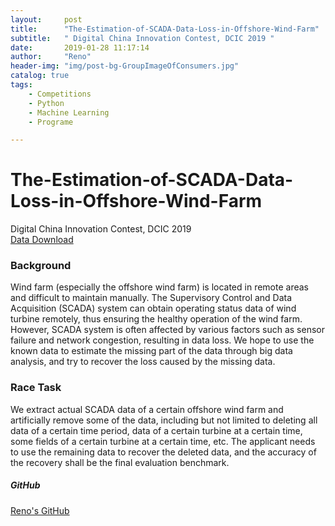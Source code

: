 ```yaml
---
layout:     post
title:      "The-Estimation-of-SCADA-Data-Loss-in-Offshore-Wind-Farm"
subtitle:   " Digital China Innovation Contest, DCIC 2019 "
date:       2019-01-28 11:17:14
author:     "Reno"
header-img: "img/post-bg-GroupImageOfConsumers.jpg"
catalog: true
tags:
    - Competitions
    - Python
    - Machine Learning
    - Programe

---
```


# The-Estimation-of-SCADA-Data-Loss-in-Offshore-Wind-Farm
Digital China Innovation Contest, DCIC 2019  
[Data Download](https://www.datafountain.cn/competitions/333/details/data-evaluation)

### Background
Wind farm (especially the offshore wind farm) is located in remote areas and difficult to maintain manually. The Supervisory Control and Data Acquisition (SCADA) system can obtain operating status data of wind turbine remotely, thus ensuring the healthy operation of the wind farm. However, SCADA system is often affected by various factors such as sensor failure and network congestion, resulting in data loss. We hope to use the known data to estimate the missing part of the data through big data analysis, and try to recover the loss caused by the missing data.

### Race Task
We extract actual SCADA data of a certain offshore wind farm and artificially remove some of the data, including but not limited to deleting all data of a certain time period, data of a certain turbine at a certain time, some fields of a certain turbine at a certain time, etc. The applicant needs to use the remaining data to recover the deleted data, and the accuracy of the recovery shall be the final evaluation benchmark.



##### GitHub

[Reno's GitHub](https://github.com/LSKLee1/Group-Image-of-Consumers--Intelligent-Scoring-of-Credits)



